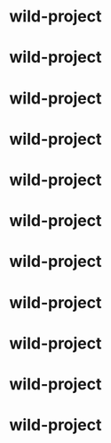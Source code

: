 # wild-project
# wild-project
# wild-project
# wild-project
# wild-project
# wild-project
# wild-project
# wild-project
# wild-project
# wild-project
# wild-project
